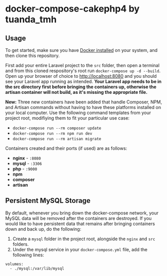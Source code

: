 # docker-compose-cakephp4 by tuanda_tmh

## Usage

To get started, make sure you have [Docker installed](https://docs.docker.com/docker-for-mac/install/) on your system, and then clone this repository.

First add your entire Laravel project to the `src` folder, then open a terminal and from this cloned respository's root run `docker-compose up -d --build`. Open up your browser of choice to [http://localhost:8080](http://localhost:8080) and you should see your Laravel app running as intended. **Your Laravel app needs to be in the src directory first before bringing the containers up, otherwise the artisan container will not build, as it's missing the appropriate file.** 

**New:** Three new containers have been added that handle Composer, NPM, and Artisan commands without having to have these platforms installed on your local computer. Use the following command templates from your project root, modifiying them to fit your particular use case:

- `docker-compose run --rm composer update`
- `docker-compose run --rm npm run dev`
- `docker-compose run --rm artisan migrate` 

Containers created and their ports (if used) are as follows:

- **nginx** - `:8080`
- **mysql** - `:3306`
- **php** - `:9000`
- **npm**
- **composer**
- **artisan**

## Persistent MySQL Storage

By default, whenever you bring down the docker-compose network, your MySQL data will be removed after the containers are destroyed. If you would like to have persistent data that remains after bringing containers down and back up, do the following:

1. Create a `mysql` folder in the project root, alongside the `nginx` and `src` folders.
2. Under the mysql service in your `docker-compose.yml` file, add the following lines:

```
volumes:
  - ./mysql:/var/lib/mysql
```